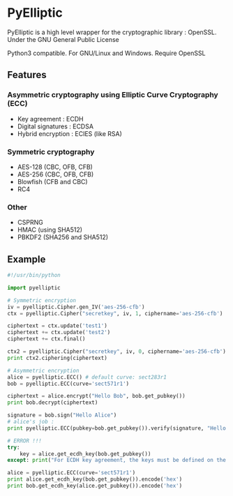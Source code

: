 # PyElliptic

PyElliptic is a high level wrapper for the cryptographic library : OpenSSL.
Under the GNU General Public License

Python3 compatible. For GNU/Linux and Windows.
Require OpenSSL

## Features

### Asymmetric cryptography using Elliptic Curve Cryptography (ECC)

* Key agreement : ECDH
* Digital signatures : ECDSA
* Hybrid encryption : ECIES (like RSA)

### Symmetric cryptography

* AES-128 (CBC, OFB, CFB)
* AES-256 (CBC, OFB, CFB)
* Blowfish (CFB and CBC)
* RC4

### Other

* CSPRNG
* HMAC (using SHA512)
* PBKDF2 (SHA256 and SHA512)

## Example

```python
#!/usr/bin/python

import pyelliptic

# Symmetric encryption
iv = pyelliptic.Cipher.gen_IV('aes-256-cfb')
ctx = pyelliptic.Cipher("secretkey", iv, 1, ciphername='aes-256-cfb')

ciphertext = ctx.update('test1')
ciphertext += ctx.update('test2')
ciphertext += ctx.final()

ctx2 = pyelliptic.Cipher("secretkey", iv, 0, ciphername='aes-256-cfb')
print ctx2.ciphering(ciphertext)

# Asymmetric encryption
alice = pyelliptic.ECC() # default curve: sect283r1
bob = pyelliptic.ECC(curve='sect571r1')

ciphertext = alice.encrypt("Hello Bob", bob.get_pubkey())
print bob.decrypt(ciphertext)

signature = bob.sign("Hello Alice")
# alice's job :
print pyelliptic.ECC(pubkey=bob.get_pubkey()).verify(signature, "Hello Alice")

# ERROR !!!
try:
    key = alice.get_ecdh_key(bob.get_pubkey())
except: print("For ECDH key agreement, the keys must be defined on the same curve !")

alice = pyelliptic.ECC(curve='sect571r1')
print alice.get_ecdh_key(bob.get_pubkey()).encode('hex')
print bob.get_ecdh_key(alice.get_pubkey()).encode('hex')
```
